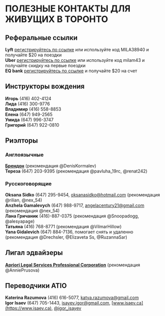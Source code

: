 
# __ПОЛЕЗНЫЕ КОНТАКТЫ ДЛЯ ЖИВУЩИХ В ТОРОНТО__

## __Реферальные ссылки__
__Lyft__ [регистрируйтесь по ссылке](https://www.lyft.com/i/MILA38940?utm_medium=p2pi_iacc) или используйте код MILA38940 и получайте $20 на поездки  
__Uber__ [регистрируйтесь по ссылке](https://www.uber.com/invite/milam43) или используйте код milam43 и получайте скидку на первые поездки  
__EQ bank__ [регистрируйтесь по ссылке](https://join.eqbank.ca?code=LIUDMILA3203) и получайте $20 на счет   

## __Инструкторы вождения__  
__Игорь__ (416) 402-4124   
__Лида__ (416) 300-9776   
__Владимир__ (416) 558-8853   
__Елена__ (647) 949-2565  
__Умида__ (647) 996-3747   
__Григорий__ (647) 922-0810   

## __Риэлторы__   
### __Англоязычные__    
__[Брендон](facebook.com/GTAHomeGuy)__ (рекомендация @DenisKormalev)    
__Тереза__  (647) 203-9395 (рекомендация @pavluha_19rc, @renat242)    
### __Русскоговорящие__  
__Oksana Sidko__ (647) 295-9454, oksanasidko@hotmail.com (рекомендация @rilian, @nex_54)  
__Anzhela Gamalevych__ (647) 988-9717, angelacentury21@gmail.com (рекомендация @nex_54)  
__Лана Гричаник__ (416)-887-0375 (рекомендация @Snoopadogg, @alesyapage)  
__Татьяна__ (416) 768-8771 (рекомендация @VilmarHillow)  
__Yana Gidalevich__ (647) 884-7136, помогает снять и удаленно (рекомендация @Drechsler, @Elizaveta Ss, @RuzannaSar)   

## __Лигал эдвайзеры__  
__[Apriori Legal Services Professional Corporation](http://www.apriorilaw.ca/about-us-3)__ (рекомендация @AnniePrusova) 

## __Переводчики ATIO__   
__Katerina Razumova__ (416) 616-5077, katya.razumova@gmail.com  
__Igor Isaev__ (647) 705-1443, isayev.igor@gmail.com, [www.isaev.ca](https://www.isaev.ca), [@igor_isayev](https://t.me/igor_isayev)
